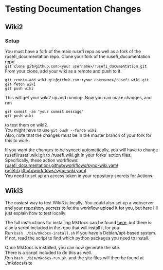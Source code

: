 # Testing Documentation Changes

## Wiki2

### Setup

You must have a fork of the main rusefi repo as well as a fork of the rusefi_documentation repo.
Clone your fork of the rusefi_documentation repo:  
`git clone git@github.com:<your username>/rusefi_documentation.git`  
From your clone, add your wiki as a remote and push to it.

```shell
git remote add wiki git@github.com:<your username>/rusefi.wiki.git
git fetch wiki
git push wiki
```

This will get your wiki2 up and running. Now you can make changes, and run

```shell
git commit -am "your commit message"
git push wiki
```

to test them on wiki2.  
You might have to use `git push --force wiki`.  
Also, note that the changes must be in the master branch of your fork for this to work.

If you want the changes to be synced automatically, you will have to change rusefi/rusefi.wiki.git to <your-username>/rusefi.wiki.git in your forks' action files.  
Specifically, these action workflows:  
[rusefi_documentation/.github/workflows/sync-wiki.yaml](https://github.com/rusefi/rusefi_documentation/blob/master/.github/workflows/sync-wiki.yaml)  
[rusefi/.github/workflows/sync-wiki.yaml](https://github.com/rusefi/rusefi/blob/master/.github/workflows/sync-wiki.yaml)  
You need to set up an access token in your repository secrets for Actions.

## Wiki3

The easiest way to test Wiki3 is locally. You could also set up a webserver and your repository secrets to let the workflow upload it for you, but here I'll just explain how to test locally.

The full instructions for installing MkDocs can be found [here](https://www.mkdocs.org/user-guide/installation/), but there is also a script included in the repo that will install it for you.  
Run `bash ./bin/mkdocs-install.sh` if you have a Debian/apt-based system. If not, read the script to find which python packages you need to install.

Once MkDocs is installed, you can now generate the site.  
There is a script included to do this as well.  
Run `bash ./bin/mkdocs-run.sh`, and the site files will then be found at ./mkdocs/site  
